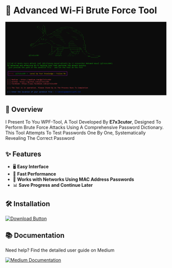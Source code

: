 # 📡 Advanced Wi-Fi Brute Force Tool


![Terminal Preview](1.PNG)  
## 📌 Overview
I Present To You WPF-Tool, A Tool Developed By **E7x3cutor**, Designed To Perform Brute Force Attacks Using A Comprehensive Password Dictionary. This Tool Attempts To Test Passwords One By One, Systematically Revealing The Correct Password
## ✨ Features
- 🖥 **Easy Interface**  
- 🚀 **Fast Performance**  
- 📶 **Works with Networks Using MAC Address Passwords**  
- 📊 **Save Progress and Continue Later**

## 🛠️ Installation
<p align="left">
  <a href="https://github.com/E7x3cutor/wifi-bf-tool/releases/download/v1.0/WiFi.Brute.Force.exe">
    <img src="https://img.shields.io/badge/Download-E7x3cutor-red?style=for-the-badge&logo=windows" alt="Download Button"/>
  </a>  
</p> 

## 📚 Documentation
<div align="left">
  <p>Need help? Find the detailed user guide on Medium</p>
  <a href="https://medium.com/@E7x3cutor/tool-advanced-wi-fi-brute-force-engine-dictionary-based-attack-5dfa9a567f2f" target="_blank">
    <img src="https://img.shields.io/badge/📖_Read_on_Medium-12100E?style=for-the-badge&logo=medium&logoColor=white" alt="Medium Documentation"/>
  </a>
</div>
